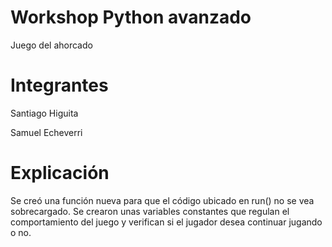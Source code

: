 # Workshop Python avanzado

Juego del ahorcado

# Integrantes

Santiago Higuita

Samuel Echeverri

# Explicación

Se creó una función nueva para que el código ubicado en run() no se vea sobrecargado. Se crearon unas variables 
constantes que regulan el comportamiento del juego y verifican si el jugador desea continuar jugando o no.
